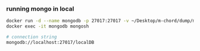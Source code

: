 ### running mongo in local
```bash
docker run -d --name mongodb -p 27017:27017 -v ~/Desktop/m-chord/dump/mongo:/data/db mongo:latest
docker exec -it mongodb mongosh

# connection string
mongodb://localhost:27017/localDB
```